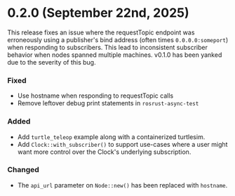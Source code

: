 # 0.2.0 (September 22nd, 2025)

This release fixes an issue where the requestTopic endpoint was erroneously using a publisher's bind address (often times `0.0.0.0:someport`) when responding to subscribers. This lead to inconsistent subscriber behavior when nodes spanned multiple machines. v0.1.0 has been yanked due to the severity of this bug.

### Fixed
- Use hostname when responding to requestTopic calls
- Remove leftover debug print statements in `rosrust-async-test`

### Added
- Add `turtle_teleop` example along with a containerized turtlesim.
- Add `Clock::with_subscriber()` to support use-cases where a user might want more control over the Clock's underlying subscription.

### Changed
- The `api_url` parameter on `Node::new()` has been replaced with `hostname`.